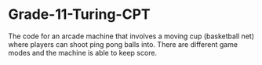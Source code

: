# Grade-11-Turing-CPT
The code for an arcade machine that involves a moving cup (basketball net) where players can shoot ping pong balls into. There are different game modes and the machine is able to keep score.
